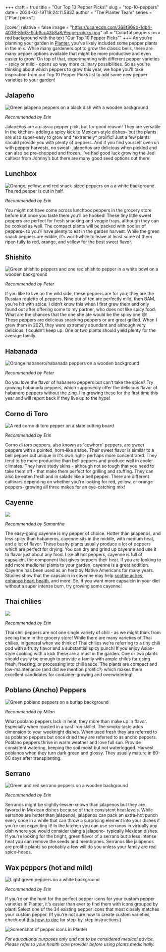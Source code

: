 +++
draft = true
title = "Our Top 10 Pepper Picks!"
slug = "top-10-peppers"
date = 2024-02-19T19:24:11.583Z
author = "The Planter Team"
series = ["Plant picks"]

[cover]
relative = false
image = "https://ucarecdn.com/368f809b-1db4-4036-8563-9cb9cc43b8a8/Pepper-picks.png"
alt = "Colorful peppers on a red background with the text \"Our Top 10 Pepper Picks\""
+++
As you're planning your garden in [Planter](https://planter.garden/gardens), you've likely included some pepper plants in the mix. While many gardeners opt to grow the classic bells, there are many pepper options available that might be more productive and even easier to grow!  On top of that, experimenting with different pepper varieties - spicy or mild - opens up way more culinary possibilities. So as you're thinking about which peppers to grow this year, we hope you'll take inspiration from our Top 10 Pepper Picks list to add some new pepper varieties to your garden!

## Jalapeño

![Green jalapeno peppers on a black dish with a wooden background](https://ucarecdn.com/decc4e16-b01e-4019-9a7f-eb548d382d13/Jalapenos.jpg)

*Recommended by Erin*

Jalapeños are a classic pepper pick, but for good reason! They are versatile in the kitchen- adding a spicy kick to Mexican-style dishes- but the plants are also super-easy to grow and \*extremely\* prolific! Just a few plants should provide you with plenty of peppers. And if you find yourself overrun with pepper harvests, no sweat- jalapeños are delicious when pickled and can also be pre-chopped and frozen. I’ve had good luck growing the Jedi cultivar from Johnny’s but there are many good seed options out there!



## Lunchbox

![Orange, yellow, and red snack-sized peppers on a a white background. The red pepper is cut in half.](https://ucarecdn.com/e48eb9f1-df15-4d81-a1bc-c6c64824f9e1/Lunchbox-peppers.jpg)

*Recommended by Erin*

You might not have come across lunchbox peppers in the grocery store before but once you taste them you’ll be hooked! These tiny little sweet peppers are perfect for fresh snacking and veggie trays, although they can be cooked as well. The compact plants will be packed with oodles of peppers- so you’ll have plenty to eat in the garden harvest. While the green snack peppers are edible, it's worthwhile to leave at least some of them ripen fully to red, orange, and yellow for the best sweet flavor.



## Shishito

![Green shishito peppers and one red shishito pepper in a white bowl on a wooden background](https://ucarecdn.com/189c1af9-e01a-44bb-8dba-87436cf2bb8f/Shishito.png)

*Recommended by Peter*

If you like to live on the wild side, these peppers are for you; they are the Russian roulette of peppers. Nine out of ten are perfectly mild, then BAM, you’re hit with spice. I didn’t know this when I first grew them and only found out after offering some to my partner, who does not like spicy food. What are the chances that the one she ate would be the spicy one 😅! These peppers are delicious snacking peppers or are great grilled. When I grew them in 2021, they were extremely abundant and although very delicious, I couldn’t keep up. One or two plants should yield plenty for the average family.



## Habanada

![Orange habanero/habanada peppers on a wooden background](https://ucarecdn.com/2340134b-9b19-401a-829f-772c8f0272b6/Habanada.jpg)

*Recommended by Peter*

Do you love the flavor of habanero peppers but can’t take the spice? Try growing habanada peppers, which supposedly offer the delicious flavor of habanero peppers without the zing. I’m growing these for the first time this year and will report back if they live up to the hype!

## Corno di Toro

![A red corno di toro pepper on a slate cutting board](https://ucarecdn.com/0ec28b3c-5b57-4a4b-ab47-997c64fa6c2b/Corno-di-toro-pepper.jpg)

*Recommended by Erin*

Corno di toro peppers, also known as 'cowhorn' peppers, are sweet peppers with a pointed, horn-like shape. Their sweet flavor is similar to a bell pepper but unique in it's own right- perhaps more concentrated. They tend to be more productive than bell peppers and produce well in cooler climates. They have study skins - although not so tough that you need to take them off - that make them perfect for grilling and stuffing. They can also be eaten fresh and in salads like a bell pepper. There are different cultivars depending on whether you're looking for red, yellow, or orange peppers- growing all three makes for an eye-catching mix!



## Cayenne

![](https://ucarecdn.com/a3b752fe-b4e9-4199-bbaf-4740dcce7132/Cayanne-tincture.jpg)

*Recommended by Samantha* 

The easy-going cayenne is my pepper of choice. Hotter than jalapenos, and less spicy than habaneros, cayenne sits in the middle, with medium heat, and a lot of flavor. These bushy plants usually produce a lot of peppers which are perfect for drying.  You can dry and grind up cayenne and use it to flavor just about any food.  Like all hot peppers, cayenne is full of capsaicin, the component that gives peppers their heat. If you are looking to add more medicinal plants to your garden, cayenne is a great addition. Cayenne has been used as an herb by Native Americans for many years.  Studies show that the capsaicin in cayenne may help [soothe aches](https://pubmed.ncbi.nlm.nih.gov/35857438/), [enhance heart health](https://www.jacc.org/doi/abs/10.1016/j.jacc.2019.08.1071), and more. So, if you want more capsaicin in your diet without a super intense burn, try growing some cayenne!

## Thai chilies

![](https://ucarecdn.com/ac0bcbf7-00ce-4e94-aa82-6ea42e083c32/Thai-chilies.jpg)

*Recommended by Erin*

Thai chili peppers are not one single variety of chili - as we might think from seeing them in the grocery store! While there are many varieties of Thai chilies, in general when we think of Thai chilies we're referring to a tiny chili pod with a fruity flavor and a substantial spicy punch! If you enjoy Asian-style cooking with a kick these are a must in the garden. One or two plants should easily be enough to provide a family with ample chiles for using fresh, freezing, or processing into chili sauce. The plants are compact and low-maintenance (and did we mention prolific?) which makes them excellent candidates for container-growing and overwintering!



## Poblano (Ancho) Peppers

![Green poblano peppers on a burlap background](https://ucarecdn.com/3736f8bc-2c2a-490a-bd7e-f98f0c4f363d/Poblano.jpg)

*Recommended by Milan*

What poblano peppers lack in heat, they more than make up in flavor. Especially when roasted in a cast iron skillet. The smoky taste adds dimension to your weeknight dishes. When used fresh they are referred to as poblano peppers but once dried they are referred to as ancho peppers. Poblano peppers thrive in warm weather and love full sun. Provide consistent watering, keeping the soil moist but not waterlogged. Harvest poblanos when they turn dark green and glossy. They usually mature in 60-80 days after transplanting.

## Serrano

![Green and red serrano peppers on a wooden background](https://ucarecdn.com/a1baa5ff-499a-4d63-b67b-cb6602034963/Serranos.jpg)

*Recommended by Erin*

Serranos might be slightly-lesser-known than jalapenos but they are favored in Mexican dishes because of their consistent heat levels. While serranos are hotter than jalapenos, jalapenos can pack an extra-hot punch every once in a while that can throw a surprising element into your dishes if you're not expecting it! In the kitchen you can use serranos in virtually any dish where you would consider using a jalapeno- typically Mexican dishes. If you're looking for the bright, green flavor of a serrano but a less intense heat you can remove the seeds and membranes. Serranos like jalapenos are prolific plants so probably a few will do you unless your family are real spice-heads. 

## Wax peppers (hot and mild)

![Light green peppers on a white background](https://ucarecdn.com/3786652c-3f83-4be4-b9e2-5466215da6cd/Wax-pepper.jpg)

*Recommended by Erin*





If you're on the hunt for the perfect pepper icons for your custom pepper varieties in Planter, it's easier than ever to find them with icons grouped by plant! Select one of the 34 existing pepper icons that most closely matches your custom pepper. (If you're not sure how to create custom varieties, check out [this how-to doc](https://info.planter.garden/plant-information/custom-varieties/) for step-by-step instructions.)

![Screenshot of pepper icons in Planter](https://ucarecdn.com/94a4b77c-7d52-4a9b-9199-83deae0d7f01/Pepper-icons.jpg)

*For educational purposes only and not to be considered medical advice. Please refer to your health care provider before using plants medicinally.*

